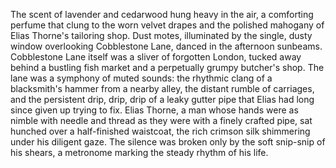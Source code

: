 The scent of lavender and cedarwood hung heavy in the air, a comforting perfume that clung to the worn velvet drapes and the polished mahogany of Elias Thorne's tailoring shop.  Dust motes, illuminated by the single, dusty window overlooking Cobblestone Lane, danced in the afternoon sunbeams.  Cobblestone Lane itself was a sliver of forgotten London, tucked away behind a bustling fish market and a perpetually grumpy butcher's shop.  The lane was a symphony of muted sounds: the rhythmic clang of a blacksmith's hammer from a nearby alley, the distant rumble of carriages, and the persistent drip, drip, drip of a leaky gutter pipe that Elias had long since given up trying to fix. Elias Thorne, a man whose hands were as nimble with needle and thread as they were with a finely crafted pipe, sat hunched over a half-finished waistcoat, the rich crimson silk shimmering under his diligent gaze.  The silence was broken only by the soft snip-snip of his shears, a metronome marking the steady rhythm of his life.
